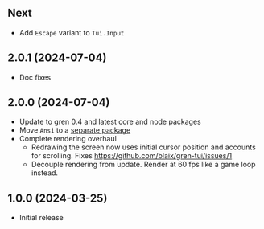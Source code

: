 ## Next

* Add `Escape` variant to `Tui.Input`

## 2.0.1 (2024-07-04)

* Doc fixes

## 2.0.0 (2024-07-04)

* Update to gren 0.4 and latest core and node packages
* Move `Ansi` to a [separate package](https://packages.gren-lang.org/package/blaix/gren-ansi/version/latest/overview)
* Complete rendering overhaul
  * Redrawing the screen now uses initial cursor position and accounts for scrolling. Fixes https://github.com/blaix/gren-tui/issues/1
  * Decouple rendering from update. Render at 60 fps like a game loop instead.

## 1.0.0 (2024-03-25)

* Initial release

